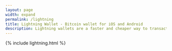 ```yaml
---
layout: page
width: expand
permalink: /lightning
title: Lightning Wallet - Bitcoin wallet for iOS and Android
description: Lightning wallets are a faster and cheaper way to transact with bitcoin. A Bitcoin wallet for iOS. Easy to use and secure
---
```


{% include lightning.html %}

